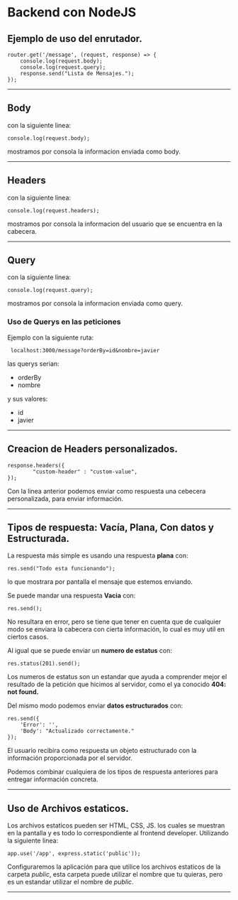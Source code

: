 # Backend con NodeJS

## Ejemplo de uso del enrutador.

    router.get('/message', (request, response) => {
        console.log(request.body);
        console.log(request.query);
        response.send("Lista de Mensajes.");
    });

***

## Body
con la siguiente linea: 

    console.log(request.body);

mostramos por consola la informacion enviada como body.

***
## Headers
con la siguiente linea:
    
    console.log(request.headers);

mostramos por consola la informacion del usuario que se encuentra en la cabecera.

***
## Query
con la siguiente linea:
    
    console.log(request.query);

mostramos por consola la informacion enviada como query.

### Uso de Querys en las peticiones
Ejemplo con la siguiente ruta:

` localhost:3000/message?orderBy=id&nombre=javier`

las querys serian:
- orderBy
- nombre

y sus valores:
- id
- javier

***
## Creacion de Headers personalizados.

    response.headers({
            "custom-header" : "custom-value",
    });

Con la linea anterior podemos enviar como respuesta una cebecera personalizada, para enviar información.

***
## Tipos de respuesta: Vacía, Plana, Con datos y Estructurada.

La respuesta más simple es usando una respuesta **plana** con:

    res.send("Todo esta funcionando");

lo que mostrara por pantalla el mensaje que estemos enviando.

Se puede mandar una respuesta **Vacia** con:
    
    res.send();

No resultara en error, pero se tiene que tener en cuenta que de cualquier modo se enviara la cabecera con cierta información, lo cual es muy util en ciertos casos.

Al igual que se puede enviar un **numero de estatus** con:

    res.status(201).send();

Los numeros de estatus son un estandar que ayuda a comprender mejor el resultado de la petición que hicimos al servidor, como el ya conocido **404: not found.**

Del mismo modo podemos enviar **datos estructurados** con:

    res.send({
        'Error': '',
        'Body': "Actualizado correctamente."
    });

El usuario recibira como respuesta un objeto estructurado con la información proporcionada por el servidor.

Podemos combinar cualquiera de los tipos de respuesta anteriores para entregar información concreta.

***
## Uso de Archivos estaticos.
Los archivos estaticos pueden ser HTML, CSS, JS.
los cuales se muestran en la pantalla y es todo lo correspondiente al frontend developer.
Utilizando la siguiente linea:

    app.use('/app', express.static('public'));

Configuraremos la aplicación para que utilice los archivos estaticos de la carpeta *public*, esta carpeta puede utilizar el nombre que tu quieras, pero es un estandar utilizar el nombre de *public*.

***